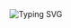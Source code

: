 <div align="center">
  <!-- Typing SVG -->
  <img 
    src="https://readme-typing-svg.herokuapp.com?color=149414&size=24&width=500&height=40&lines=I'm+allergic+to+mornings..;Powered+by+caffeine+and+sarcasm..&center=true" 
    alt="Typing SVG" 
    style="max-width: 100%; height: auto;"
</div>


